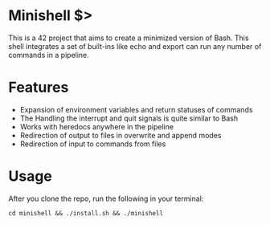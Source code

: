 ﻿#  Minishell $>

This is a 42 project that aims to create a minimized version of Bash. This shell integrates a set of built-ins like echo and export can run any number of commands in a pipeline. 

# Features

 - Expansion of environment variables and return statuses of commands
 - The Handling the interrupt and quit signals is quite similar to Bash
 - Works with heredocs anywhere in the pipeline
 - Redirection of output to files in overwrite and append modes
 - Redirection of input to commands from files
 
 # Usage
 
 After you clone the repo, run the following in your terminal:

    cd minishell && ./install.sh && ./minishell
